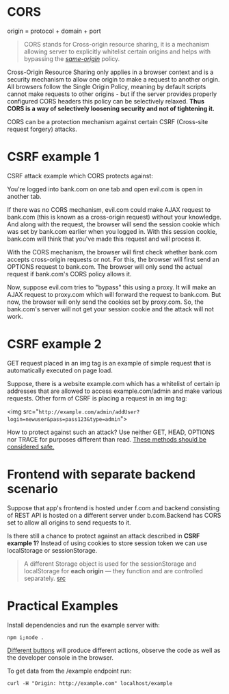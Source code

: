 # CORS

origin = protocol + domain + port

> CORS stands for Cross-origin resource sharing, it is a mechanism allowing server to explicitly whitelist certain origins and helps with bypassing the *[same-origin](https://developer.mozilla.org/en-US/docs/Web/Security/Same-origin_policy)* policy.

Cross-Origin Resource Sharing only applies in a browser context and is a security mechanism to allow one origin to make a request to another origin. All browsers follow the Single Origin Policy, meaning by default scripts cannot make requests to other origins - but if the server provides properly configured CORS headers this policy can be selectively relaxed. **Thus CORS is a way of selectively loosening security and not of tightening it.**

CORS can be a protection mechanism against certain CSRF (Cross-site request forgery) attacks.

# CSRF example 1

CSRF attack example which CORS protects against:

You're logged into bank.com on one tab and open evil.com is open in another tab.

If there was no CORS mechanism, evil.com could make AJAX request to bank.com (this is known as a cross-origin request) without your knowledge. And along with the request, the browser will send the session cookie which was set by bank.com earlier when you logged in. With this session cookie, bank.com will think that you've made this request and will process it.

With the CORS mechanism, the browser will first check whether bank.com accepts cross-origin requests or not. For this, the browser will first send an OPTIONS request to bank.com. The browser will only send the actual request if bank.com's CORS policy allows it.

Now, suppose evil.com tries to "bypass" this using a proxy. It will make an AJAX request to proxy.com which will forward the request to bank.com. But now, the browser will only send the cookies set by proxy.com. So, the bank.com's server will not get your session cookie and the attack will not work.

# CSRF example 2

GET request placed in an img tag is an example of simple request that is automatically executed on page load.

Suppose, there is a website example.com which has a whitelist of certain ip addresses that are allowed to access example.com/admin and make various requests.
Other form of CSRF is placing a request in an img tag:

&lt;img src="`http://example.com/admin/addUser?login=newuser&pass=pass123&type=admin`"&gt;

How to protect against such an attack? Use neither GET, HEAD, OPTIONS nor TRACE for purposes different than read. [These methods should be considered safe.](https://www.rfc-editor.org/rfc/rfc9110.html#name-safe-methods)

# Frontend with separate backend scenario

Suppose that app's frontend is hosted under f.com and backend consisting of REST API is hosted on a different server under b.com.Backend has CORS set to allow all origins to send requests to it.

Is there still a chance to protect against an attack described in **CSRF example 1**?
Instead of using cookies to store session token we can use localStorage or sessionStorage.

> A different Storage object is used for the sessionStorage and localStorage for **each origin** — they function and are controlled separately. [src](https://developer.mozilla.org/en-US/docs/Web/API/Web_Storage_API)

# Practical Examples

Install dependencies and run the example server with:
```
npm i;node .
```

[Different buttons](http://localhost) will produce different actions, observe the code as well as the developer console in the browser.

To get data from the /example endpoint run:
```
curl -H "Origin: http://example.com" localhost/example
```